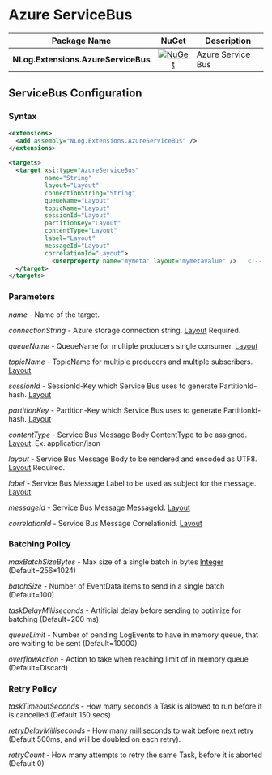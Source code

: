 # Azure ServiceBus

| Package Name                          | NuGet                 | Description |
| ------------------------------------- | :-------------------: | ----------- |
| **NLog.Extensions.AzureServiceBus** | [![NuGet](https://img.shields.io/nuget/v/NLog.Extensions.AzureServiceBus.svg)](https://www.nuget.org/packages/NLog.Extensions.AzureServiceBus/) | Azure Service Bus |

## ServiceBus Configuration

### Syntax
```xml
<extensions>
  <add assembly="NLog.Extensions.AzureServiceBus" /> 
</extensions>

<targets>
  <target xsi:type="AzureServiceBus"
          name="String"
          layout="Layout"
          connectionString="String"
          queueName="Layout"
          topicName="Layout"
          sessionId="Layout"
          partitionKey="Layout"
          contentType="Layout"
          label="Layout"
          messageId="Layout"
          correlationId="Layout">
            <userproperty name="mymeta" layout="mymetavalue" />   <!-- Multiple allowed -->
  </target>
</targets>
```

### Parameters

_name_ - Name of the target.

_connectionString_ - Azure storage connection string.  [Layout](https://github.com/NLog/NLog/wiki/Layouts) Required.

_queueName_ - QueueName for multiple producers single consumer. [Layout](https://github.com/NLog/NLog/wiki/Layouts)

_topicName_ - TopicName for multiple producers and multiple subscribers. [Layout](https://github.com/NLog/NLog/wiki/Layouts)

_sessionId_ - SessionId-Key which Service Bus uses to generate PartitionId-hash. [Layout](https://github.com/NLog/NLog/wiki/Layouts)

_partitionKey_ - Partition-Key which Service Bus uses to generate PartitionId-hash. [Layout](https://github.com/NLog/NLog/wiki/Layouts)

_contentType_ - Service Bus Message Body ContentType to be assigned. [Layout](https://github.com/NLog/NLog/wiki/Layouts). Ex. application/json

_layout_ - Service Bus Message Body to be rendered and encoded as UTF8. [Layout](https://github.com/NLog/NLog/wiki/Layouts) Required. 

_label_ - Service Bus Message Label to be used as subject for the message. [Layout](https://github.com/NLog/NLog/wiki/Layouts)

_messageId_ - Service Bus Message MessageId. [Layout](https://github.com/NLog/NLog/wiki/Layouts)

_correlationId_ - Service Bus Message Correlationid. [Layout](https://github.com/NLog/NLog/wiki/Layouts)

### Batching Policy

_maxBatchSizeBytes_ - Max size of a single batch in bytes [Integer](https://github.com/NLog/NLog/wiki/Data-types) (Default=256*1024)

_batchSize_ - Number of EventData items to send in a single batch (Default=100)

_taskDelayMilliseconds_ - Artificial delay before sending to optimize for batching (Default=200 ms)

_queueLimit_ - Number of pending LogEvents to have in memory queue, that are waiting to be sent (Default=10000)

_overflowAction_ - Action to take when reaching limit of in memory queue (Default=Discard)

### Retry Policy

_taskTimeoutSeconds_ - How many seconds a Task is allowed to run before it is cancelled (Default 150 secs)

_retryDelayMilliseconds_ - How many milliseconds to wait before next retry (Default 500ms, and will be doubled on each retry).

_retryCount_ - How many attempts to retry the same Task, before it is aborted (Default 0)

